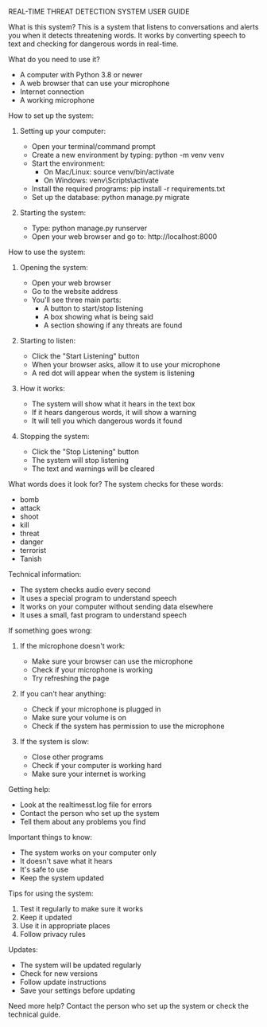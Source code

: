 REAL-TIME THREAT DETECTION SYSTEM USER GUIDE

What is this system?
This is a system that listens to conversations and alerts you when it detects threatening words. It works by converting speech to text and checking for dangerous words in real-time.

What do you need to use it?
- A computer with Python 3.8 or newer
- A web browser that can use your microphone
- Internet connection
- A working microphone

How to set up the system:

1. Setting up your computer:
   - Open your terminal/command prompt
   - Create a new environment by typing: python -m venv venv
   - Start the environment:
     * On Mac/Linux: source venv/bin/activate
     * On Windows: venv\Scripts\activate
   - Install the required programs: pip install -r requirements.txt
   - Set up the database: python manage.py migrate

2. Starting the system:
   - Type: python manage.py runserver
   - Open your web browser and go to: http://localhost:8000

How to use the system:

1. Opening the system:
   - Open your web browser
   - Go to the website address
   - You'll see three main parts:
     * A button to start/stop listening
     * A box showing what is being said
     * A section showing if any threats are found

2. Starting to listen:
   - Click the "Start Listening" button
   - When your browser asks, allow it to use your microphone
   - A red dot will appear when the system is listening

3. How it works:
   - The system will show what it hears in the text box
   - If it hears dangerous words, it will show a warning
   - It will tell you which dangerous words it found

4. Stopping the system:
   - Click the "Stop Listening" button
   - The system will stop listening
   - The text and warnings will be cleared

What words does it look for?
The system checks for these words:
- bomb
- attack
- shoot
- kill
- threat
- danger
- terrorist
- Tanish

Technical information:
- The system checks audio every second
- It uses a special program to understand speech
- It works on your computer without sending data elsewhere
- It uses a small, fast program to understand speech

If something goes wrong:

1. If the microphone doesn't work:
   - Make sure your browser can use the microphone
   - Check if your microphone is working
   - Try refreshing the page

2. If you can't hear anything:
   - Check if your microphone is plugged in
   - Make sure your volume is on
   - Check if the system has permission to use the microphone

3. If the system is slow:
   - Close other programs
   - Check if your computer is working hard
   - Make sure your internet is working

Getting help:
- Look at the realtimesst.log file for errors
- Contact the person who set up the system
- Tell them about any problems you find

Important things to know:
- The system works on your computer only
- It doesn't save what it hears
- It's safe to use
- Keep the system updated

Tips for using the system:
1. Test it regularly to make sure it works
2. Keep it updated
3. Use it in appropriate places
4. Follow privacy rules

Updates:
- The system will be updated regularly
- Check for new versions
- Follow update instructions
- Save your settings before updating

Need more help?
Contact the person who set up the system or check the technical guide. 